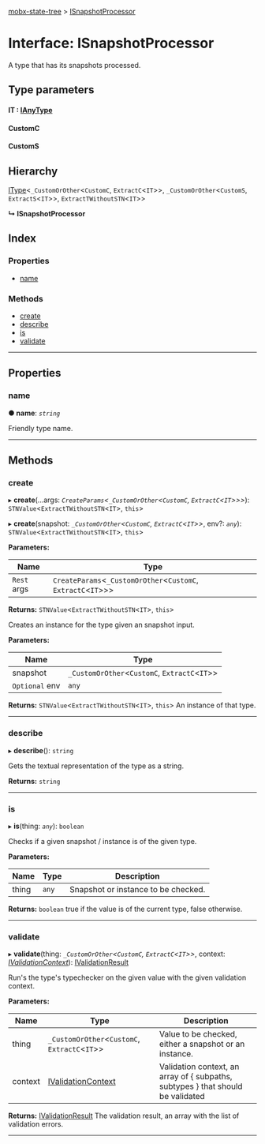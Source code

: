 [mobx-state-tree](../README.md) > [ISnapshotProcessor](../interfaces/isnapshotprocessor.md)

# Interface: ISnapshotProcessor

A type that has its snapshots processed.

## Type parameters
#### IT :  [IAnyType](../#ianytype)
#### CustomC 
#### CustomS 
## Hierarchy

 [IType](itype.md)<`_CustomOrOther`<`CustomC`, `ExtractC`<`IT`>>, `_CustomOrOther`<`CustomS`, `ExtractS`<`IT`>>, `ExtractTWithoutSTN`<`IT`>>

**↳ ISnapshotProcessor**

## Index

### Properties

* [name](isnapshotprocessor.md#name)

### Methods

* [create](isnapshotprocessor.md#create)
* [describe](isnapshotprocessor.md#describe)
* [is](isnapshotprocessor.md#is)
* [validate](isnapshotprocessor.md#validate)

---

## Properties

<a id="name"></a>

###  name

**● name**: *`string`*

Friendly type name.

___

## Methods

<a id="create"></a>

###  create

▸ **create**(...args: *`CreateParams`<`_CustomOrOther`<`CustomC`, `ExtractC`<`IT`>>>*): `STNValue`<`ExtractTWithoutSTN`<`IT`>, `this`>

▸ **create**(snapshot: *`_CustomOrOther`<`CustomC`, `ExtractC`<`IT`>>*, env?: *`any`*): `STNValue`<`ExtractTWithoutSTN`<`IT`>, `this`>

**Parameters:**

| Name | Type |
| ------ | ------ |
| `Rest` args | `CreateParams`<`_CustomOrOther`<`CustomC`, `ExtractC`<`IT`>>> |

**Returns:** `STNValue`<`ExtractTWithoutSTN`<`IT`>, `this`>

Creates an instance for the type given an snapshot input.

**Parameters:**

| Name | Type |
| ------ | ------ |
| snapshot | `_CustomOrOther`<`CustomC`, `ExtractC`<`IT`>> |
| `Optional` env | `any` |

**Returns:** `STNValue`<`ExtractTWithoutSTN`<`IT`>, `this`>
An instance of that type.

___
<a id="describe"></a>

###  describe

▸ **describe**(): `string`

Gets the textual representation of the type as a string.

**Returns:** `string`

___
<a id="is"></a>

###  is

▸ **is**(thing: *`any`*): `boolean`

Checks if a given snapshot / instance is of the given type.

**Parameters:**

| Name | Type | Description |
| ------ | ------ | ------ |
| thing | `any` |  Snapshot or instance to be checked. |

**Returns:** `boolean`
true if the value is of the current type, false otherwise.

___
<a id="validate"></a>

###  validate

▸ **validate**(thing: *`_CustomOrOther`<`CustomC`, `ExtractC`<`IT`>>*, context: *[IValidationContext](../#ivalidationcontext)*): [IValidationResult](../#ivalidationresult)

Run's the type's typechecker on the given value with the given validation context.

**Parameters:**

| Name | Type | Description |
| ------ | ------ | ------ |
| thing | `_CustomOrOther`<`CustomC`, `ExtractC`<`IT`>> |  Value to be checked, either a snapshot or an instance. |
| context | [IValidationContext](../#ivalidationcontext) |  Validation context, an array of { subpaths, subtypes } that should be validated |

**Returns:** [IValidationResult](../#ivalidationresult)
The validation result, an array with the list of validation errors.

___

